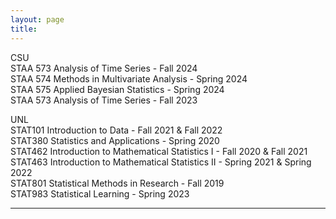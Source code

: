 ```yaml
---
layout: page
title:
---
```


CSU<br>
STAA 573 Analysis of Time Series - Fall 2024<br>
STAA 574 Methods in Multivariate Analysis - Spring 2024<br>
STAA 575 Applied Bayesian Statistics - Spring 2024<br>
STAA 573 Analysis of Time Series - Fall 2023<br>

UNL<br>
STAT101 Introduction to Data - Fall 2021 & Fall 2022<br>
STAT380 Statistics and Applications - Spring 2020<br>
STAT462 Introduction to Mathematical Statistics I - Fall 2020 & Fall 2021<br>
STAT463 Introduction to Mathematical Statistics II - Spring 2021 & Spring 2022<br>
STAT801 Statistical Methods in Research - Fall 2019<br>
STAT983 Statistical Learning - Spring 2023<br>

---
